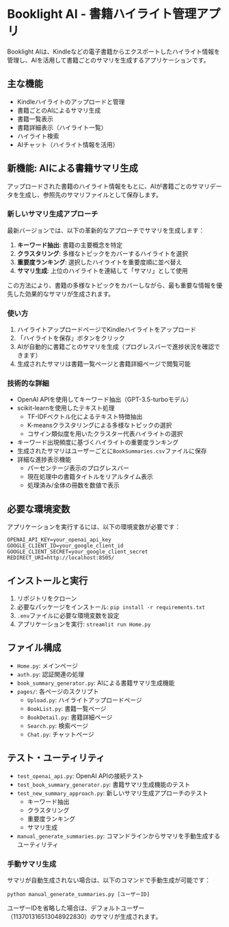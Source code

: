 # Booklight AI - 書籍ハイライト管理アプリ

Booklight AIは、Kindleなどの電子書籍からエクスポートしたハイライト情報を管理し、AIを活用して書籍ごとのサマリを生成するアプリケーションです。

## 主な機能

- Kindleハイライトのアップロードと管理
- 書籍ごとのAIによるサマリ生成
- 書籍一覧表示
- 書籍詳細表示（ハイライト一覧）
- ハイライト検索
- AIチャット（ハイライト情報を活用）

## 新機能: AIによる書籍サマリ生成

アップロードされた書籍のハイライト情報をもとに、AIが書籍ごとのサマリデータを生成し、参照先のサマリファイルとして保存します。

### 新しいサマリ生成アプローチ

最新バージョンでは、以下の革新的なアプローチでサマリを生成します：

1. **キーワード抽出**: 書籍の主要概念を特定
2. **クラスタリング**: 多様なトピックをカバーするハイライトを選択
3. **重要度ランキング**: 選択したハイライトを重要度順に並べ替え
4. **サマリ生成**: 上位のハイライトを連結して「サマリ」として使用

この方法により、書籍の多様なトピックをカバーしながら、最も重要な情報を優先した効果的なサマリが生成されます。

### 使い方

1. ハイライトアップロードページでKindleハイライトをアップロード
2. 「ハイライトを保存」ボタンをクリック
3. AIが自動的に書籍ごとのサマリを生成（プログレスバーで進捗状況を確認できます）
4. 生成されたサマリは書籍一覧ページと書籍詳細ページで閲覧可能

### 技術的な詳細

- OpenAI APIを使用してキーワード抽出（GPT-3.5-turboモデル）
- scikit-learnを使用したテキスト処理
  - TF-IDFベクトル化によるテキスト特徴抽出
  - K-meansクラスタリングによる多様なトピックの選択
  - コサイン類似度を用いたクラスター代表ハイライトの選択
- キーワード出現頻度に基づくハイライトの重要度ランキング
- 生成されたサマリはユーザーごとに`BookSummaries.csv`ファイルに保存
- 詳細な進捗表示機能
  - パーセンテージ表示のプログレスバー
  - 現在処理中の書籍タイトルをリアルタイム表示
  - 処理済み/全体の冊数を数値で表示

## 必要な環境変数

アプリケーションを実行するには、以下の環境変数が必要です：

```
OPENAI_API_KEY=your_openai_api_key
GOOGLE_CLIENT_ID=your_google_client_id
GOOGLE_CLIENT_SECRET=your_google_client_secret
REDIRECT_URI=http://localhost:8505/
```

## インストールと実行

1. リポジトリをクローン
2. 必要なパッケージをインストール: `pip install -r requirements.txt`
3. `.env`ファイルに必要な環境変数を設定
4. アプリケーションを実行: `streamlit run Home.py`

## ファイル構成

- `Home.py`: メインページ
- `auth.py`: 認証関連の処理
- `book_summary_generator.py`: AIによる書籍サマリ生成機能
- `pages/`: 各ページのスクリプト
  - `Upload.py`: ハイライトアップロードページ
  - `BookList.py`: 書籍一覧ページ
  - `BookDetail.py`: 書籍詳細ページ
  - `Search.py`: 検索ページ
  - `Chat.py`: チャットページ

## テスト・ユーティリティ

- `test_openai_api.py`: OpenAI APIの接続テスト
- `test_book_summary_generator.py`: 書籍サマリ生成機能のテスト
- `test_new_summary_approach.py`: 新しいサマリ生成アプローチのテスト
  - キーワード抽出
  - クラスタリング
  - 重要度ランキング
  - サマリ生成
- `manual_generate_summaries.py`: コマンドラインからサマリを手動生成するユーティリティ

### 手動サマリ生成

サマリが自動生成されない場合は、以下のコマンドで手動生成が可能です：

```
python manual_generate_summaries.py [ユーザーID]
```

ユーザーIDを省略した場合は、デフォルトユーザー（113701316513048922830）のサマリが生成されます。
